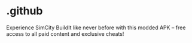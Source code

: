 # .github
Experience SimCity BuildIt like never before with this modded APK – free access to all paid content and exclusive cheats!

